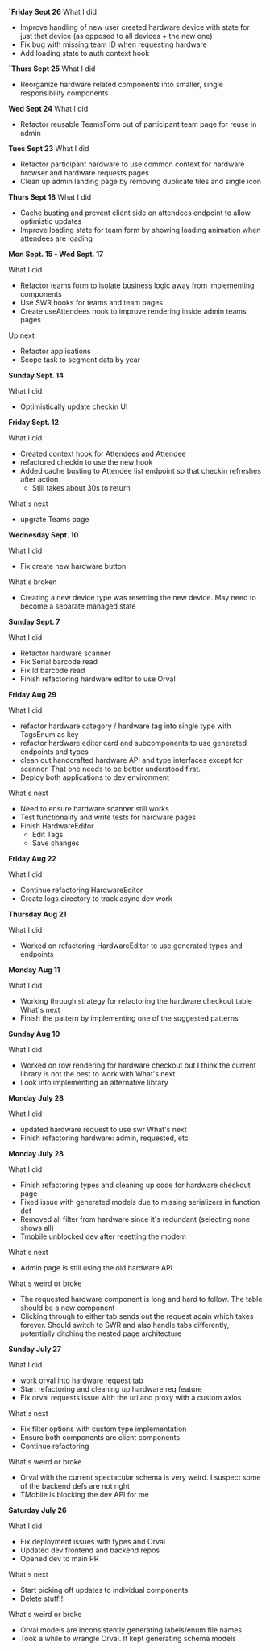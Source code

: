 ˇ**Friday Sept 26**
What I did
- Improve handling of new user created hardware device with state for just that device (as opposed to all devices + the new one)
- Fix bug with missing team ID when requesting hardware
- Add loading state to auth context hook 

ˇ**Thurs Sept 25**
What I did
- Reorganize hardware related components into smaller, single responsibility components

**Wed Sept 24**
What I did
- Refactor reusable TeamsForm out of participant team page for reuse in admin

**Tues Sept 23**
What I did
- Refactor participant hardware to use common context for hardware browser and hardware requests pages
- Clean up admin landing page by removing duplicate tiles and single icon

**Thurs Sept 18**
What I did
- Cache busting and prevent client side on attendees endpoint to allow optimistic updates
- Improve loading state for team form by showing loading animation when attendees are loading

**Mon Sept. 15 - Wed Sept. 17**

What I did
- Refactor teams form to isolate business logic away from implementing components
- Use SWR hooks for teams and team pages
- Create useAttendees hook to improve rendering inside admin teams pages

Up next
- Refactor applications
- Scope task to segment data by year

**Sunday Sept. 14**

What I did
- Optimistically update checkin UI 

**Friday Sept. 12**

What I did
- Created context hook for Attendees and Attendee
- refactored checkin to use the new hook
- Added cache busting to Attendee list endpoint so that checkin refreshes after action
  - Still takes about 30s to return 

What's next
- upgrate Teams page

**Wednesday Sept. 10**

What I did
- Fix create new hardware button

What's broken
- Creating a new device type was resetting the new device. May need to become a separate managed state 

**Sunday Sept. 7**

What I did 
- Refactor hardware scanner
- Fix Serial barcode read
- Fix Id barcode read
- Finish refactoring hardware editor to use Orval

**Friday Aug 29**

What I did 
- refactor hardware category / hardware tag into single type with TagsEnum as key 
- refactor hardware editor card and subcomponents to use generated endpoints and types
- clean out handcrafted hardware API and type interfaces except for scanner. That one needs to be better understood first. 
- Deploy both applications to dev environment

What's next
- Need to ensure hardware scanner still works
- Test functionality and write tests for hardware pages
- Finish HardwareEditor
  - Edit Tags
  - Save changes


**Friday Aug 22**

What I did 
- Continue refactoring HardwareEditor
- Create logs directory to track async dev work 

**Thursday Aug 21**

What I did 
- Worked on refactoring HardwareEditor to use generated types and endpoints

**Monday Aug 11**

What I did 
- Working through strategy for refactoring the hardware checkout table
What's next 
- Finish the pattern by implementing one of the suggested patterns

**Sunday Aug 10**

What I did 
- Worked on row rendering for hardware checkout but I think the current library is not the best to work with
What's next 
- Look into implementing an alternative library

**Monday July 28**

What I did 
- updated hardware request to use swr
What's next 
- Finish refactoring hardware: admin, requested, etc

**Monday July 28**

What I did 
- Finish refactoring types and cleaning up code for hardware checkout page
- Fixed issue with generated models due to missing serializers in function def
- Removed all filter from hardware since it's redundant (selecting none shows all)
- Tmobile unblocked dev after resetting the modem

What's next 
- Admin page is still using the old hardware API

What's weird or broke
- The requested hardware component is long and hard to follow. The table should be a new component
- Clicking through to either tab sends out the request again which takes forever. Should switch to SWR and also handle tabs differently, potentially ditching the nested page architecture

**Sunday July 27**

What I did 
- work orval into hardware request tab
- Start refactoring and cleaning up hardware req feature
- Fix orval requests issue with the url and proxy with a custom axios

What's next 
- Fix filter options with custom type implementation
- Ensure both components are client components 
- Continue refactoring

What's weird or broke
- Orval with the current spectacular schema is very weird. I suspect some of the backend defs are not right
- TMobile is blocking the dev API for me

**Saturday July 26**

What I did 
- Fix deployment issues with types and Orval
- Updated dev frontend and backend repos 
- Opened dev to main PR

What's next 
- Start picking off updates to individual components
- Delete stuff!!!

What's weird or broke
- Orval models are inconsistently generating labels/enum file names
- Took a while to wrangle Orval. It kept generating schema models